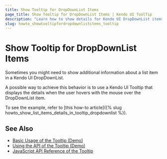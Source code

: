 ```yaml
---
title: Show Tooltip for DropDownList Items
page_title: Show Tooltip for DropDownList Items | Kendo UI ToolTip
description: "Learn how to show details for Kendo UI DropDownList items by using a Kendo UI Tooltip."
slug: howto_showtooltipfordropdownlistitems_tooltip
---
```


# Show Tooltip for DropDownList Items

Sometimes you might need to show additional information about a list item in a Kendo UI DropDownList.

A possible way to achieve this behavior is to use a Kendo UI Tooltip that displays the details when the user hovers with the mouse over the DropDownList item.

To see the example, refer to [this how-to article]({% slug howto_show_list_items_details_in_tooltip_dropdownlist %}).

## See Also

* [Basic Usage of the Tooltip (Demo)](https://demos.telerik.com/kendo-ui/tooltip/index)
* [Using the API of the Tooltip (Demo)](https://demos.telerik.com/kendo-ui/tooltip/api)
* [JavaScript API Reference of the Tooltip](/api/javascript/ui/tooltip)
